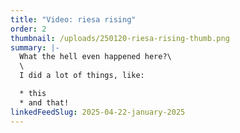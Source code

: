 ```yaml
---
title: "Video: riesa rising"
order: 2
thumbnail: /uploads/250120-riesa-rising-thumb.png
summary: |-
  What the hell even happened here?\
  \
  I did a lot of things, like:

  * this
  * and that!
linkedFeedSlug: 2025-04-22-january-2025
---
```

